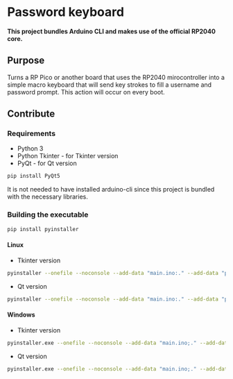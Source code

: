 # Password keyboard

**This project bundles Arduino CLI and makes use of the official RP2040 core.**

## Purpose

Turns a RP Pico or another board that uses the RP2040 mirocontroller into a simple macro keyboard that will send key strokes to fill a username and password prompt. This action will occur on every boot.

## Contribute

### Requirements
- Python 3
- Python Tkinter - for Tkinter version
- PyQt - for Qt version
```bash
pip install PyQt5
```

It is not needed to have installed arduino-cli since this project is bundled with the necessary libraries.

### Building the executable

```bash
pip install pyinstaller
```

#### Linux
- Tkinter version
```bash
pyinstaller --onefile --noconsole --add-data "main.ino:." --add-data "password-keyboard.png:." --add-binary "arduino-cli:." --name "password-keyboard" flasher.py 
```
- Qt version
```bash
pyinstaller --onefile --noconsole --add-data "main.ino:." --add-data "password-keyboard.png:." --add-binary "arduino-cli:." --name "password-keyboard" flasher-qt.py 
```

#### Windows
- Tkinter version
```bash
pyinstaller.exe --onefile --noconsole --add-data "main.ino;." --add-data "password-keyboard.ico;." --add-binary "arduino-cli.exe;." --name "password-keyboard" --icon "password-keyboard.ico" --version-file version.txt flasher.py
```
- Qt version
```bash
pyinstaller.exe --onefile --noconsole --add-data "main.ino;." --add-data "password-keyboard.ico;." --add-binary "arduino-cli.exe;." --name "password-keyboard" --icon "password-keyboard.ico" --version-file version.txt flasher-qt.py
```

